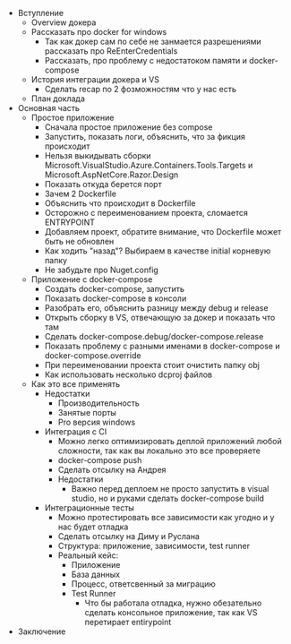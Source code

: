 - Вступление
  - Overview докера
  - Рассказать про docker for windows
    - Так как докер сам по себе не занмается разрешениями рассказать про ReEnterCredentials
    - Рассказать, про проблему с недостатоком памяти и docker-compose
  - История интеграции докера и VS
    - Сделать recap по 2 фозможностям что у нас есть
  - План доклада
- Основная часть
  - Простое приложение
    - Сначала простое приложение без compose
    - Запустить, показать логи, объяснить, что за фикция происходит
    - Нельзя выкидывать сборки Microsoft.VisualStudio.Azure.Containers.Tools.Targets и Microsoft.AspNetCore.Razor.Design
    - Показать откуда берется порт
    - Зачем 2 Dockerfile
    - Объяснить что происходит в Dockerfile
    - Осторожно с переименованием проекта, сломается ENTRYPOINT
    - Добавляем проект, обратите внимание, что Dockerfile может быть не обновлен
    - Как ходить "назад"? Выбираем в качестве initial корневую папку
    - Не забудьте про Nuget.config
  - Приложение с docker-compose  
    - Создать docker-compose, запустить
    - Показать docker-compose в консоли
    - Разобрать его, объяснить разницу между debug и release
    - Открыть сборку в VS, отвечающую за докер и показать что там
    - Сделать docker-compose.debug/docker-compose.release
    - Показать проблему с разными именами в docker-compose и docker-compose.override
    - При переименовании проекта стоит очистить папку obj
    - Как использовать несколько dcproj файлов
  - Как это все применять
    - Недостатки
      - Производительность
      - Занятые порты
      - Pro версия windows
    - Интеграция с CI
      - Можно легко оптимизировать деплой приложений любой сложности, так как вы локально это все проверяете      
      - docker-compose push
      - Сделать отсылку на Андрея
      - Недостатки
        - Важно перед деплоем не просто запустить в visual studio, но и руками сделать docker-compose build
    - Интеграционные тесты
      - Можно протестировать все зависимости как угодно и у нас будет отладка
      - Сделать отсылку на Диму и Руслана
	  - Структура: приложение, зависимости, test runner
      - Реальный кейс:
        - Приложение
        - База данных
        - Процесс, ответсвенный за миграцию
        - Test Runner
          - Что бы работала отладка, нужно обезательно сделать консольное приложение, так как VS перетирает entirypoint
- Заключение